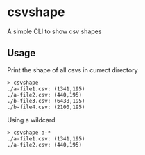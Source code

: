 # csvshape
A simple CLI to show csv shapes 


## Usage 

Print the shape of all csvs in currect directory
```
> csvshape 
./a-file1.csv: (1341,195)
./a-file2.csv: (440,195)
./b-file3.csv: (6438,195)
./b-file4.csv: (2100,195)
```

Using a wildcard

```
> csvshape a-*
./a-file1.csv: (1341,195)
./a-file2.csv: (440,195)
```


